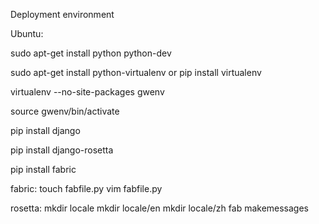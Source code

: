 Deployment environment

Ubuntu:

 sudo apt-get install python python-dev

 sudo apt-get install python-virtualenv or pip install virtualenv

 virtualenv --no-site-packages gwenv

 source gwenv/bin/activate

 pip install django

 pip install django-rosetta

 pip install fabric

fabric:
 touch fabfile.py
 vim fabfile.py

rosetta:
 mkdir locale
 mkdir locale/en
 mkdir locale/zh
 fab makemessages
